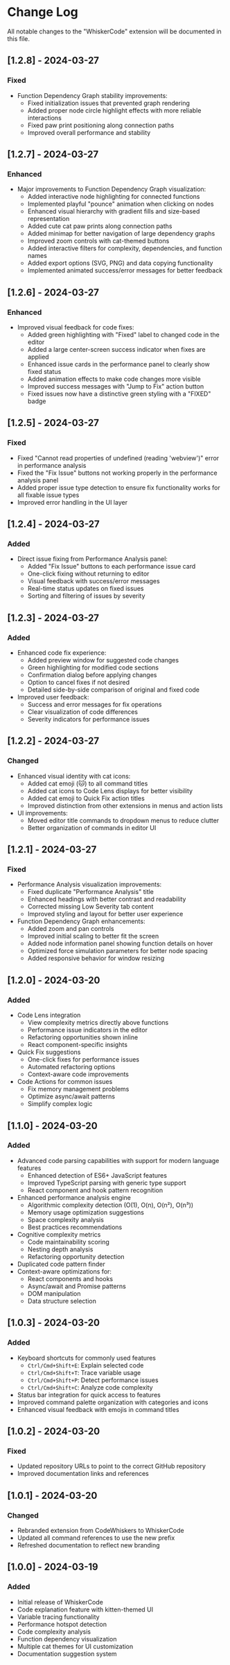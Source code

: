 # Change Log

All notable changes to the "WhiskerCode" extension will be documented in this file.

## [1.2.8] - 2024-03-27

### Fixed
- Function Dependency Graph stability improvements:
  - Fixed initialization issues that prevented graph rendering
  - Added proper node circle highlight effects with more reliable interactions
  - Fixed paw print positioning along connection paths
  - Improved overall performance and stability

## [1.2.7] - 2024-03-27

### Enhanced
- Major improvements to Function Dependency Graph visualization:
  - Added interactive node highlighting for connected functions
  - Implemented playful "pounce" animation when clicking on nodes
  - Enhanced visual hierarchy with gradient fills and size-based representation
  - Added cute cat paw prints along connection paths
  - Added minimap for better navigation of large dependency graphs
  - Improved zoom controls with cat-themed buttons
  - Added interactive filters for complexity, dependencies, and function names
  - Added export options (SVG, PNG) and data copying functionality
  - Implemented animated success/error messages for better feedback

## [1.2.6] - 2024-03-27

### Enhanced
- Improved visual feedback for code fixes:
  - Added green highlighting with "Fixed" label to changed code in the editor
  - Added a large center-screen success indicator when fixes are applied
  - Enhanced issue cards in the performance panel to clearly show fixed status
  - Added animation effects to make code changes more visible
  - Improved success messages with "Jump to Fix" action button
  - Fixed issues now have a distinctive green styling with a "FIXED" badge

## [1.2.5] - 2024-03-27

### Fixed
- Fixed "Cannot read properties of undefined (reading 'webview')" error in performance analysis
- Fixed the "Fix Issue" buttons not working properly in the performance analysis panel
- Added proper issue type detection to ensure fix functionality works for all fixable issue types
- Improved error handling in the UI layer

## [1.2.4] - 2024-03-27

### Added
- Direct issue fixing from Performance Analysis panel:
  - Added "Fix Issue" buttons to each performance issue card
  - One-click fixing without returning to editor
  - Visual feedback with success/error messages
  - Real-time status updates on fixed issues
  - Sorting and filtering of issues by severity

## [1.2.3] - 2024-03-27

### Added
- Enhanced code fix experience:
  - Added preview window for suggested code changes
  - Green highlighting for modified code sections
  - Confirmation dialog before applying changes
  - Option to cancel fixes if not desired
  - Detailed side-by-side comparison of original and fixed code
- Improved user feedback:
  - Success and error messages for fix operations
  - Clear visualization of code differences
  - Severity indicators for performance issues

## [1.2.2] - 2024-03-27

### Changed
- Enhanced visual identity with cat icons:
  - Added cat emoji (🐱) to all command titles
  - Added cat icons to Code Lens displays for better visibility
  - Added cat emoji to Quick Fix action titles
  - Improved distinction from other extensions in menus and action lists
- UI improvements:
  - Moved editor title commands to dropdown menus to reduce clutter
  - Better organization of commands in editor UI

## [1.2.1] - 2024-03-27

### Fixed
- Performance Analysis visualization improvements:
  - Fixed duplicate "Performance Analysis" title
  - Enhanced headings with better contrast and readability
  - Corrected missing Low Severity tab content
  - Improved styling and layout for better user experience
- Function Dependency Graph enhancements:
  - Added zoom and pan controls
  - Improved initial scaling to better fit the screen
  - Added node information panel showing function details on hover
  - Optimized force simulation parameters for better node spacing
  - Added responsive behavior for window resizing

## [1.2.0] - 2024-03-20

### Added
- Code Lens integration
  - View complexity metrics directly above functions
  - Performance issue indicators in the editor
  - Refactoring opportunities shown inline
  - React component-specific insights
- Quick Fix suggestions
  - One-click fixes for performance issues
  - Automated refactoring options
  - Context-aware code improvements
- Code Actions for common issues
  - Fix memory management problems
  - Optimize async/await patterns
  - Simplify complex logic

## [1.1.0] - 2024-03-20

### Added
- Advanced code parsing capabilities with support for modern language features
  - Enhanced detection of ES6+ JavaScript features
  - Improved TypeScript parsing with generic type support
  - React component and hook pattern recognition
- Enhanced performance analysis engine
  - Algorithmic complexity detection (O(1), O(n), O(n²), O(n³))
  - Memory usage optimization suggestions
  - Space complexity analysis
  - Best practices recommendations
- Cognitive complexity metrics
  - Code maintainability scoring
  - Nesting depth analysis
  - Refactoring opportunity detection
- Duplicated code pattern finder
- Context-aware optimizations for:
  - React components and hooks
  - Async/await and Promise patterns
  - DOM manipulation
  - Data structure selection

## [1.0.3] - 2024-03-20

### Added
- Keyboard shortcuts for commonly used features
  - `Ctrl/Cmd+Shift+E`: Explain selected code
  - `Ctrl/Cmd+Shift+T`: Trace variable usage
  - `Ctrl/Cmd+Shift+P`: Detect performance issues
  - `Ctrl/Cmd+Shift+C`: Analyze code complexity
- Status bar integration for quick access to features
- Improved command palette organization with categories and icons
- Enhanced visual feedback with emojis in command titles

## [1.0.2] - 2024-03-20

### Fixed
- Updated repository URLs to point to the correct GitHub repository
- Improved documentation links and references

## [1.0.1] - 2024-03-20

### Changed
- Rebranded extension from CodeWhiskers to WhiskerCode
- Updated all command references to use the new prefix
- Refreshed documentation to reflect new branding

## [1.0.0] - 2024-03-19

### Added
- Initial release of WhiskerCode
- Code explanation feature with kitten-themed UI
- Variable tracing functionality
- Performance hotspot detection
- Code complexity analysis
- Function dependency visualization
- Multiple cat themes for UI customization
- Documentation suggestion system 